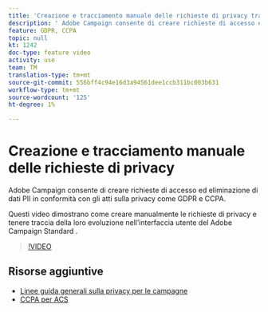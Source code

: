 ```yaml
---
title: 'Creazione e tracciamento manuale delle richieste di privacy tramite l’interfaccia utente del Adobe Campaign '
description: ' Adobe Campaign consente di creare richieste di accesso ed eliminazione di dati PII in conformità con gli atti sulla privacy come GDPR e CCPA. Questi video dimostrano come creare manualmente le richieste di privacy e tenere traccia della loro evoluzione nell’interfaccia utente del Adobe Campaign Standard .'
feature: GDPR, CCPA
topic: null
kt: 1242
doc-type: feature video
activity: use
team: TM
translation-type: tm+mt
source-git-commit: 556bff4c94e16d3a94561dee1ccb311bc003b631
workflow-type: tm+mt
source-wordcount: '125'
ht-degree: 1%

---
```



# Creazione e tracciamento manuale delle richieste di privacy

 Adobe Campaign consente di creare richieste di accesso ed eliminazione di dati PII in conformità con gli atti sulla privacy come GDPR e CCPA.

Questi video dimostrano come creare manualmente le richieste di privacy e tenere traccia della loro evoluzione nell’interfaccia utente del Adobe Campaign Standard .

>[!VIDEO](https://video.tv.adobe.com/v/29235?quality=12)

## Risorse aggiuntive

* [Linee guida generali sulla privacy per le campagne](https://helpx.adobe.com/campaign/kb/campaign-privacy-overview.html)
* [CCPA per ACS](https://helpx.adobe.com/campaign/kb/acs-privacy.html#ccpa)
